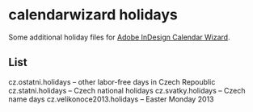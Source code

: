 calendarwizard holidays
=======================

Some additional holiday files for [Adobe InDesign Calendar Wizard](http://calendarwizard.sf.net/).

## List
cz.ostatni.holidays – other labor-free days in Czech Repoublic
cz.statni.holidays  – Czech national holidays
cz.svatky.holidays  – Czech name days
cz.velikonoce2013.holidays – Easter Monday 2013
